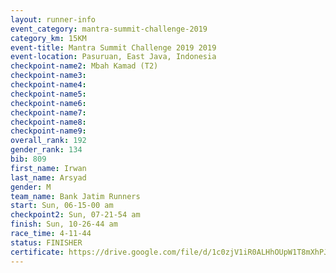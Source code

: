 ```yaml
---
layout: runner-info 
event_category: mantra-summit-challenge-2019 
category_km: 15KM 
event-title: Mantra Summit Challenge 2019 2019 
event-location: Pasuruan, East Java, Indonesia 
checkpoint-name2: Mbah Kamad (T2) 
checkpoint-name3: 
checkpoint-name4: 
checkpoint-name5: 
checkpoint-name6: 
checkpoint-name7: 
checkpoint-name8: 
checkpoint-name9: 
overall_rank: 192
gender_rank: 134
bib: 809
first_name: Irwan
last_name: Arsyad
gender: M
team_name: Bank Jatim Runners
start: Sun, 06-15-00 am
checkpoint2: Sun, 07-21-54 am
finish: Sun, 10-26-44 am
race_time: 4-11-44
status: FINISHER
certificate: https://drive.google.com/file/d/1c0zjV1iR0ALHhOUpW1T8mXhPJR48VHI3/view?usp=sharing
---
```

